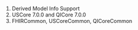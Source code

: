 1. Derived Model Info Support
2. USCore 7.0.0 and QICore 7.0.0
3. FHIRCommon, USCoreCommon, QICoreCommon